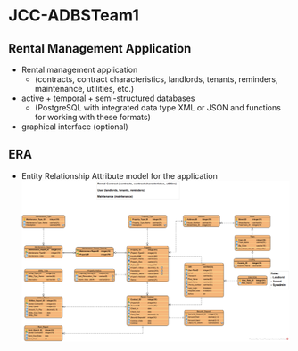 # JCC-ADBSTeam1

## Rental Management Application 

- Rental management application 
    - (contracts, contract characteristics, landlords, tenants, reminders, maintenance, utilities, etc.) 
- active + temporal + semi-structured databases 
    - (PostgreSQL with integrated data type XML or JSON and functions for working with these formats)
- graphical interface (optional)

## ERA

- Entity Relationship Attribute model for the application
![ERA](/ERA/ERA-TBP-rental.png "Rental Management Application ERA")
